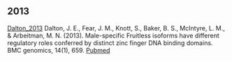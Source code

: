 ## 2013
[Dalton_2013](https://github.com/McIntyre-Lab/papers/tree/master/dalton_2013)
Dalton, J. E., Fear, J. M., Knott, S., Baker, B. S., McIntyre, L. M.,
& Arbeitman, M. N. (2013). Male-specific Fruitless isoforms have different
regulatory roles conferred by distinct zinc finger DNA binding domains. BMC
genomics, 14(1), 659. [Pubmed](http://www.ncbi.nlm.nih.gov/pubmed/24074028)

